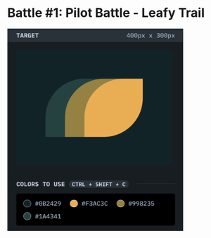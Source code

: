 # Battle #1: Pilot Battle - <b>Leafy Trail</b>

<img 
  src="./assets/leafy-trail.png" 
  alt="Leafy Trail" 
  width="400px"
/>
